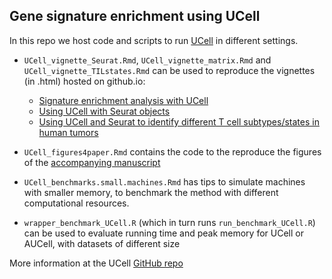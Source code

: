 ## Gene signature enrichment using UCell

In this repo we host code and scripts to run [UCell](https://github.com/carmonalab/UCell) in different settings.

* `UCell_vignette_Seurat.Rmd`, `UCell_vignette_matrix.Rmd` and `UCell_vignette_TILstates.Rmd` can be used to reproduce the vignettes (in .html) hosted on github.io:

   + [Signature enrichment analysis with UCell](https://carmonalab.github.io/UCell/UCell_matrix_vignette.html)
   + [Using UCell with Seurat objects](https://carmonalab.github.io/UCell/UCell_Seurat_vignette.html)
   + [Using UCell and Seurat to identify different T cell subtypes/states in human tumors](https://carmonalab.github.io/UCell/UCell_vignette_TILstates.html)

* `UCell_figures4paper.Rmd` contains the code to the reproduce the figures of the [accompanying manuscript](https://doi.org/10.1101/2021.04.13.439670)

* `UCell_benchmarks.small.machines.Rmd` has tips to simulate machines with smaller memory, to benchmark the method with different computational resources.

* `wrapper_benchmark_UCell.R` (which in turn runs `run_benchmark_UCell.R`) can be used to evaluate running time and peak memory for UCell or AUCell, with datasets of different size


More information at the UCell [GitHub repo](https://github.com/carmonalab/UCell)